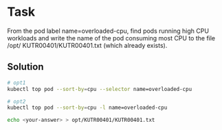 # Task
From the pod label name=overloaded-cpu, find pods running high CPU workloads and write the name of the pod consuming most CPU to the file /opt/
KUTR00401/KUTR00401.txt (which already exists).

## Solution
```bash
# opt1
kubectl top pod --sort-by=cpu --selector name=overloaded-cpu

# opt2
kubectl top pod --sort-by=cpu -l name=overloaded-cpu

echo <your-answer> > opt/KUTR00401/KUTR00401.txt
```
